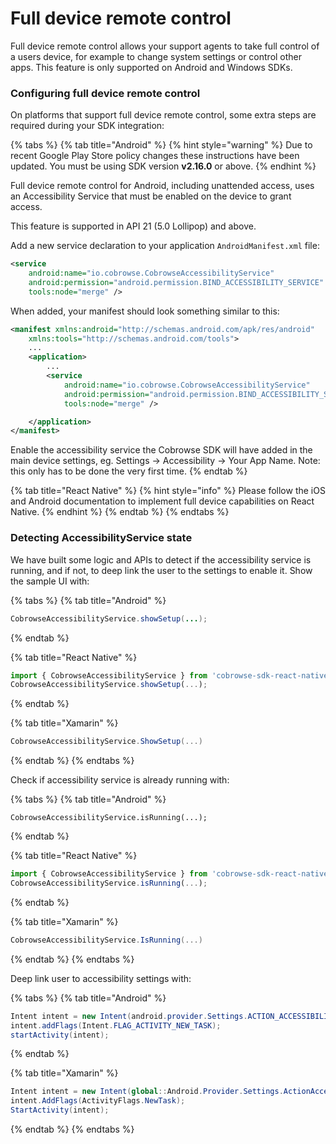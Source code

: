 # Full device remote control

Full device remote control allows your support agents to take full control of a users device, for example to change system settings or control other apps. This feature is only supported on Android and Windows SDKs.

### Configuring full device remote control

On platforms that support full device remote control, some extra steps are required during your SDK integration:

{% tabs %}
{% tab title="Android" %}
{% hint style="warning" %}
Due to recent Google Play Store policy changes these instructions have been updated. You must be using SDK version **v2.16.0** or above.
{% endhint %}

Full device remote control for Android, including unattended access, uses an Accessibility Service that must be enabled on the device to grant access.

This feature is supported in API 21 (5.0 Lollipop) and above.

Add a new service declaration to your application `AndroidManifest.xml` file:

```xml
<service
    android:name="io.cobrowse.CobrowseAccessibilityService"
    android:permission="android.permission.BIND_ACCESSIBILITY_SERVICE"
    tools:node="merge" />
```

When added, your manifest should look something similar to this:

```xml
<manifest xmlns:android="http://schemas.android.com/apk/res/android"
    xmlns:tools="http://schemas.android.com/tools">
    ...
    <application>
        ...
        <service
            android:name="io.cobrowse.CobrowseAccessibilityService"
            android:permission="android.permission.BIND_ACCESSIBILITY_SERVICE"
            tools:node="merge" />

    </application>
</manifest>
```

Enable the accessibility service the Cobrowse SDK will have added in the main device settings, eg. Settings -> Accessibility -> Your App Name. Note: this only has to be done the very first time.
{% endtab %}

{% tab title="React Native" %}
{% hint style="info" %}
Please follow the iOS and Android documentation to implement full device capabilities on React Native.
{% endhint %}
{% endtab %}
{% endtabs %}

### Detecting AccessibilityService state

We have built some logic and APIs to detect if the accessibility service is running, and if not, to deep link the user to the settings to enable it. Show the sample UI with:

{% tabs %}
{% tab title="Android" %}
```java
CobrowseAccessibilityService.showSetup(...);
```
{% endtab %}

{% tab title="React Native" %}
```javascript
import { CobrowseAccessibilityService } from 'cobrowse-sdk-react-native'
CobrowseAccessibilityService.showSetup(...);
```
{% endtab %}

{% tab title="Xamarin" %}
```csharp
CobrowseAccessibilityService.ShowSetup(...)
```
{% endtab %}
{% endtabs %}

Check if accessibility service is already running with:

{% tabs %}
{% tab title="Android" %}
```
CobrowseAccessibilityService.isRunning(...);
```
{% endtab %}

{% tab title="React Native" %}
```javascript
import { CobrowseAccessibilityService } from 'cobrowse-sdk-react-native'
CobrowseAccessibilityService.isRunning(...);
```
{% endtab %}

{% tab title="Xamarin" %}
```csharp
CobrowseAccessibilityService.IsRunning(...)
```
{% endtab %}
{% endtabs %}

Deep link user to accessibility settings with:

{% tabs %}
{% tab title="Android" %}
```java
Intent intent = new Intent(android.provider.Settings.ACTION_ACCESSIBILITY_SETTINGS);
intent.addFlags(Intent.FLAG_ACTIVITY_NEW_TASK);
startActivity(intent);
```
{% endtab %}

{% tab title="Xamarin" %}
```csharp
Intent intent = new Intent(global::Android.Provider.Settings.ActionAccessibilitySettings);
intent.AddFlags(ActivityFlags.NewTask);
StartActivity(intent);
```
{% endtab %}
{% endtabs %}

